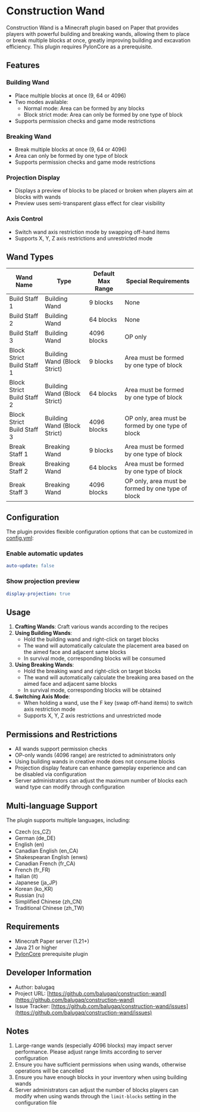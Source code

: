 # Construction Wand

Construction Wand is a Minecraft plugin based on Paper that provides players with powerful building and breaking wands, allowing them to place or break multiple blocks at once, greatly improving building and excavation efficiency. This plugin requires PylonCore as a prerequisite.

## Features

### Building Wand
- Place multiple blocks at once (9, 64 or 4096)
- Two modes available:
    - Normal mode: Area can be formed by any blocks
    - Block strict mode: Area can only be formed by one type of block
- Supports permission checks and game mode restrictions

### Breaking Wand
- Break multiple blocks at once (9, 64 or 4096)
- Area can only be formed by one type of block
- Supports permission checks and game mode restrictions

### Projection Display
- Displays a preview of blocks to be placed or broken when players aim at blocks with wands
- Preview uses semi-transparent glass effect for clear visibility

### Axis Control
- Switch wand axis restriction mode by swapping off-hand items
- Supports X, Y, Z axis restrictions and unrestricted mode

## Wand Types

| Wand Name | Type | Default Max Range | Special Requirements |
|-----------|------|-------------------|----------------------|
| Build Staff 1 | Building Wand | 9 blocks | None |
| Build Staff 2 | Building Wand | 64 blocks | None |
| Build Staff 3 | Building Wand | 4096 blocks | OP only |
| Block Strict Build Staff 1 | Building Wand (Block Strict) | 9 blocks | Area must be formed by one type of block |
| Block Strict Build Staff 2 | Building Wand (Block Strict) | 64 blocks | Area must be formed by one type of block |
| Block Strict Build Staff 3 | Building Wand (Block Strict) | 4096 blocks | OP only, area must be formed by one type of block |
| Break Staff 1 | Breaking Wand | 9 blocks | Area must be formed by one type of block |
| Break Staff 2 | Breaking Wand | 64 blocks | Area must be formed by one type of block |
| Break Staff 3 | Breaking Wand | 4096 blocks | OP only, area must be formed by one type of block |

## Configuration

The plugin provides flexible configuration options that can be customized in [config.yml](file://D:\github_clone\construction-wand\src\main\resources\config.yml):

### Enable automatic updates
```yml
auto-update: false
```

### Show projection preview
```yml
display-projection: true
```

## Usage

1. **Crafting Wands**: Craft various wands according to the recipes
2. **Using Building Wands**:
    - Hold the building wand and right-click on target blocks
    - The wand will automatically calculate the placement area based on the aimed face and adjacent same blocks
    - In survival mode, corresponding blocks will be consumed
3. **Using Breaking Wands**:
    - Hold the breaking wand and right-click on target blocks
    - The wand will automatically calculate the breaking area based on the aimed face and adjacent same blocks
    - In survival mode, corresponding blocks will be obtained
4. **Switching Axis Mode**:
    - When holding a wand, use the F key (swap off-hand items) to switch axis restriction mode
    - Supports X, Y, Z axis restrictions and unrestricted mode

## Permissions and Restrictions

- All wands support permission checks
- OP-only wands (4096 range) are restricted to administrators only
- Using building wands in creative mode does not consume blocks
- Projection display feature can enhance gameplay experience and can be disabled via configuration
- Server administrators can adjust the maximum number of blocks each wand type can modify through configuration

## Multi-language Support

The plugin supports multiple languages, including:
- Czech (cs_CZ)
- German (de_DE)
- English (en)
- Canadian English (en_CA)
- Shakespearan English (enws)
- Canadian French (fr_CA)
- French (fr_FR)
- Italian (it)
- Japanese (ja_JP)
- Korean (ko_KR)
- Russian (ru)
- Simplified Chinese (zh_CN)
- Traditional Chinese (zh_TW)

## Requirements

- Minecraft Paper server (1.21+)
- Java 21 or higher
- [PylonCore](https://github.com/pylonmc/pylon-core) prerequisite plugin

## Developer Information

- Author: balugaq
- Project URL: [https://github.com/balugaq/construction-wand](https://github.com/balugaq/construction-wand)
- Issue Tracker: [https://github.com/balugaq/construction-wand/issues](https://github.com/balugaq/construction-wand/issues)

## Notes

1. Large-range wands (especially 4096 blocks) may impact server performance. Please adjust range limits according to server configuration
2. Ensure you have sufficient permissions when using wands, otherwise operations will be cancelled
3. Ensure you have enough blocks in your inventory when using building wands
4. Server administrators can adjust the number of blocks players can modify when using wands through the `limit-blocks` setting in the configuration file
